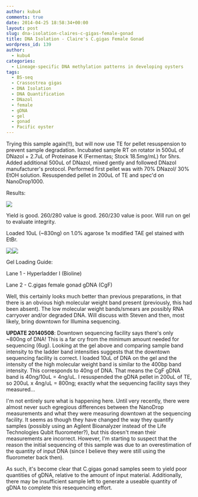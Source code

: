 ```yaml
---
author: kubu4
comments: true
date: 2014-04-25 18:58:34+00:00
layout: post
slug: dna-isolation-claires-c-gigas-female-gonad
title: DNA Isolation - Claire's C.gigas Female Gonad
wordpress_id: 139
author:
  - kubu4
categories:
  - Lineage-specific DNA methylation patterns in developing oysters
tags:
  - BS-seq
  - Crassostrea gigas
  - DNA Isolation
  - DNA Quantification
  - DNazol
  - female
  - gDNA
  - gel
  - gonad
  - Pacific oyster
---
```


Trying this sample again(!!), but will now use TE for pellet resuspension to prevent sample degradation. Incubated sample RT on rotator in 500uL of DNazol + 2.7uL of Proteinase K (Fermentas; Stock 18.5mg/mL) for 5hrs. Added additional 500uL of DNazol, mixed gently and followed DNazol manufacturer's protocol. Performed first pellet was with 70% DNazol/ 30% EtOH solution. Resuspended pellet in 200uL of TE and spec'd on NanoDrop1000.

Results:

![](https://eagle.fish.washington.edu/Arabidopsis/20140425%20-%20Claire%20Cgigas%20gonad%20gDNA%20OD.JPG)

Yield is good. 260/280 value is good. 260/230 value is poor. Will run on gel to evaluate integrity.

Loaded 10uL (~830ng) on 1.0% agarose 1x modified TAE gel stained with EtBr.

![](https://eagle.fish.washington.edu/Arabidopsis/20140429%20-%20Gel%20Claire%27s%20C.gigas%20gonad%20gDNA.jpg)![](http://eagle.fish.washington.edu/trilobite/Sites_genefish_100112/Steven/Product%20Information%20Sheets/Bioline%20HyperLadderI.jpg)

Gel Loading Guide:

Lane 1 - Hyperladder I (Bioline)

Lane 2 - C.gigas female gonad gDNA (CgF)

Well, this certainly looks much better than previous preparations, in that there is an obvious high molecular weight band present (previously, this had been absent). The low molecular weight bands/smears are possibly RNA carryover and/or degraded DNA. Will discuss with Steven and then, most likely, bring downtown for Illumina sequencing.

**UPDATE 20140508**: Downtown sequencing facility says there's only ~800ng of DNA! This is a far cry from the minimum amount needed for sequencing (6ug). Looking at the gel above and comparing sample band intensity to the ladder band intensities suggests that the downtown sequencing facility is correct. I loaded 10uL of DNA on the gel and the intensity of the high molecular weight band is similar to the 400bp band intensity. This corresponds to 40ng of DNA. That means the CgF gDNA band is 40ng/10uL = 4ng/uL. I resuspended the gDNA pellet in 200uL of TE, so 200uL x 4ng/uL = 800ng; exactly what the sequencing facility says they measured...

I'm not entirely sure what is happening here. Until very recently, there were almost never such egregious differences between the NanoDrop measurements and what they were measuring downtown at the sequencing facility. It seems as though they have changed the way they quantify samples (possibly using an Agilent Bioanalyzer instead of the Life Technologies Qubit fluorometer?), but this doesn't mean their measurements are incorrect. However, I'm starting to suspect that the reason the initial sequencing of this sample was due to an overestimation of the quantity of input DNA (since I believe they were still using the fluorometer back then).

As such, it's become clear that C.gigas gonad samples seem to yield poor quantities of gDNA, relative to the amount of input material. Additionally, there may be insufficient sample left to generate a useable quantity of gDNA to complete this resequencing effort.

